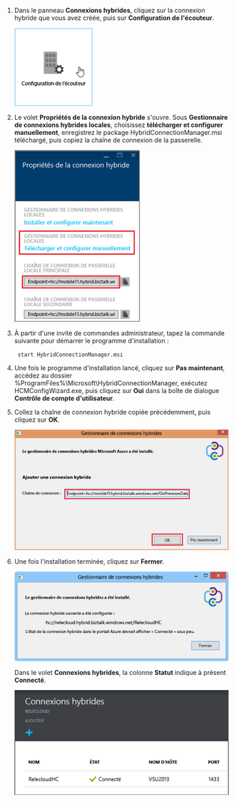 
1. Dans le panneau **Connexions hybrides**, cliquez sur la connexion hybride que vous avez créée, puis sur **Configuration de l'écouteur**.
	
	![Click Listener Setup](./media/app-service-hybrid-connections-manager-install/D04ClickListenerSetup.png)
	
4. Le volet **Propriétés de la connexion hybride** s'ouvre. Sous **Gestionnaire de connexions hybrides locales**, choisissez **télécharger et configurer manuellement**, enregistrez le package HybridConnectionManager.msi téléchargé, puis copiez la chaîne de connexion de la passerelle.
	
	![Click here to install](./media/app-service-hybrid-connections-manager-install/D05ClickToInstallHCM.png)
	
5. À partir d'une invite de commandes administrateur, tapez la commande suivante pour démarrer le programme d'installation :

		start HybridConnectionManager.msi
 
7. Une fois le programme d'installation lancé, cliquez sur **Pas maintenant**, accédez au dossier %ProgramFiles%\\Microsoft\\HybridConnectionManager, exécutez HCMConfigWizard.exe, puis cliquez sur **Oui** dans la boîte de dialogue **Contrôle de compte d'utilisateur**.
		
7. Collez la chaîne de connexion hybride copiée précédemment, puis cliquez sur **OK**.
	
	![Installation](./media/app-service-hybrid-connections-manager-install/D08aHCMInstallManual.png)
	
8. Une fois l'installation terminée, cliquez sur **Fermer**.
	
	![Click Close](./media/app-service-hybrid-connections-manager-install/D09HCMInstallComplete.png)
	
	Dans le volet **Connexions hybrides**, la colonne **Statut** indique à présent **Connecté**.
	
	![Connected Status](./media/app-service-hybrid-connections-manager-install/D10HCStatusConnected.png)

<!---HONumber=AcomDC_1125_2015-->